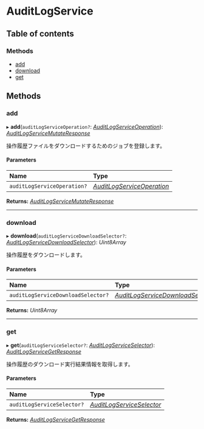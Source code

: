 # AuditLogService


## Table of contents

### Methods

- [add](auditlogservice.md#add)
- [download](auditlogservice.md#download)
- [get](auditlogservice.md#get)

## Methods

### add

▸ **add**(`auditLogServiceOperation?`: [*AuditLogServiceOperation*](../../data/display/auditlogserviceoperation.md)): [*AuditLogServiceMutateResponse*](../../data/display/auditlogservicemutateresponse.md)

<div lang=\"ja\">操作履歴ファイルをダウンロードするためのジョブを登録します。</div> 

#### Parameters

| Name | Type |
| :------ | :------ |
| `auditLogServiceOperation?` | [*AuditLogServiceOperation*](../../data/display/auditlogserviceoperation.md) |

**Returns:** [*AuditLogServiceMutateResponse*](../../data/display/auditlogservicemutateresponse.md)

___

### download

▸ **download**(`auditLogServiceDownloadSelector?`: [*AuditLogServiceDownloadSelector*](../../data/display/auditlogservicedownloadselector.md)): *Uint8Array*

<div lang=\"ja\">操作履歴をダウンロードします。</div> 

#### Parameters

| Name | Type |
| :------ | :------ |
| `auditLogServiceDownloadSelector?` | [*AuditLogServiceDownloadSelector*](../../data/display/auditlogservicedownloadselector.md) |

**Returns:** *Uint8Array*

___

### get

▸ **get**(`auditLogServiceSelector?`: [*AuditLogServiceSelector*](../../data/display/auditlogserviceselector.md)): [*AuditLogServiceGetResponse*](../../data/display/auditlogservicegetresponse.md)

<div lang=\"ja\">操作履歴のダウンロード実行結果情報を取得します。</div> 

#### Parameters

| Name | Type |
| :------ | :------ |
| `auditLogServiceSelector?` | [*AuditLogServiceSelector*](../../data/display/auditlogserviceselector.md) |

**Returns:** [*AuditLogServiceGetResponse*](../../data/display/auditlogservicegetresponse.md)
